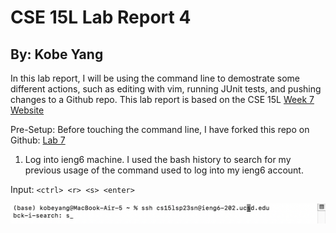 # CSE 15L Lab Report 4
## By: Kobe Yang

In this lab report, I will be using the command line to demostrate some different actions, such as editing with vim, running JUnit tests, and pushing changes to a Github repo. 
This lab report is based on the CSE 15L [Week 7 Website](https://ucsd-cse15l-s23.github.io/week/week7/)

Pre-Setup: 
Before touching the command line, I have forked this repo on Github: [Lab 7](https://github.com/ucsd-cse15l-s23/lab7)

1. Log into ieng6 machine. I used the bash history to search for my previous usage of the command used to log into my ieng6 account. 

Input: 
`<ctrl> <r> <s> <enter>`

![Image](bash-history-Screen-Shot.png)

